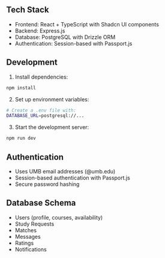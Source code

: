 ## Tech Stack

- Frontend: React + TypeScript with Shadcn UI components
- Backend: Express.js
- Database: PostgreSQL with Drizzle ORM
- Authentication: Session-based with Passport.js

## Development

1. Install dependencies:
```bash
npm install
```

2. Set up environment variables:
```bash
# Create a .env file with:
DATABASE_URL=postgresql://...
```

3. Start the development server:
```bash
npm run dev
```

## Authentication

- Uses UMB email addresses (@umb.edu)
- Session-based authentication with Passport.js
- Secure password hashing

## Database Schema

- Users (profile, courses, availability)
- Study Requests
- Matches
- Messages
- Ratings
- Notifications
